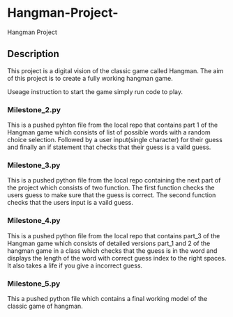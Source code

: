 # Hangman-Project-
Hangman Project 
## Description 
This project is a digital vision of the classic game called Hangman. The aim of this project is to create a fully working hangman game. 

Useage instruction to start the game simply run code to play.  

### Milestone_2.py 
This is a pushed pyhton file from the local repo that contains part 1 of the Hangman game which consists of list of possible words with a random choice selection. Followed by a user input(single character) for their guess and finally an if statement  that checks that their guess is a vaild guess. 

### Milestone_3.py
This is a pushed python file from the local repo containing the next part of the project which consists of two function. The first function checks the users guess to make sure that the guess is correct. The second function checks that the users input is a vaild guess. 

### Milestone_4.py
This is a pushed python file from the local repo that contains part_3 of the Hangman game which consists of detailed versions part_1 and 2 of the hangman game in a class which checks that the guess is in  the word and displays the length of the word with correct guess index to the right spaces. It also takes a life if you give a incorrect guess.

### Milestone_5.py
This a pushed python file which contains a final working model of the classic game of hangman.

